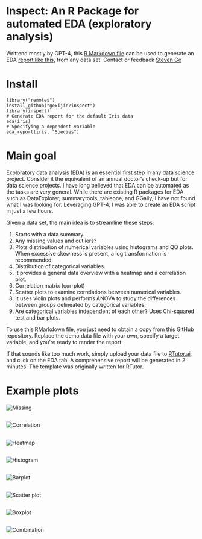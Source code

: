 
# Inspect: An R Package for automated EDA (exploratory analysis)
Writtend mostly by GPT-4, this [R Markdown file](https://github.com/gexijin/gEDA/blob/main/eda.Rmd) can be used to generate an EDA [report like this,](https://rpubs.com/ge600/eda)  from any data set.  Contact or feedback [Steven Ge](https://www.linkedin.com/in/steven-ge-ab016947/)

# Install 
```
library("remotes")
install_github("gexijin/inspect")
library(inspect)
# Generate EDA report for the default Iris data
eda(iris)
# Specifying a dependent variable
eda_report(iris, "Species")
```
#  Main goal
Exploratory data analysis (EDA) is an essential first step in any data science project. Consider it the equivalent of an annual doctor’s check-up but for data science projects. I have long believed that EDA can be automated as the tasks are very general. While there are existing R packages for EDA such as DataExplorer, summarytools, tableone, and GGally, I have not found what I was looking for. Leveraging GPT-4, I was able to create an EDA script in just a few hours.

Given a data set, the main idea is to streamline these steps:
1.  Starts with a data summary.
2.  Any missing values and outliers?
3.  Plots distribution of numerical variables using histograms and QQ plots. When excessive skewness is present, a log transformation is recommended.
4.  Distribution of categorical variables.
5.  It provides a general data overview with a heatmap and a correlation plot.
6.  Correlation matrix (corrplot)
7.  Scatter plots to examine correlations between numerical variables.
8.  It uses violin plots and performs ANOVA to study the differences between groups delineated by categorical variables.
9.  Are categorical variables independent of each other? Uses Chi-squared test and bar plots.

To use this RMarkdown file, you just need to obtain a copy from this GitHub repository. Replace the demo data file with your own, specify a target variable, and you’re ready to render the report.

If that sounds like too much work, simply upload your data file to [RTutor.ai](https://RTutor.ai), and click on the EDA tab. A comprehensive report will be generated in 2 minutes. The template was originally written for RTutor.

# Example plots

![Missing](https://github.com/gexijin/gEDA/assets/18232433/3b4d49cc-a9db-49ff-9790-2e6c5f6f5f4d)

##
![Correlation](https://github.com/gexijin/gEDA/assets/18232433/1c925e74-2b8d-41fd-9542-015e396c2f3c)

##

![Heatmap](https://github.com/gexijin/gEDA/assets/18232433/d16b5db4-4e32-4872-b7ac-df727a1b6a67)

##


![Histogram](https://github.com/gexijin/gEDA/assets/18232433/e67f51c7-be2e-403d-b56f-6130791650d3)

##


![Barplot](https://github.com/gexijin/gEDA/assets/18232433/5cef4db8-fc23-49e9-b6aa-0b822ecdc2b5)

##



![Scatter plot](https://github.com/gexijin/gEDA/assets/18232433/7ff6f681-7f91-4030-aefa-6bc7990e999b)

##


![Boxplot](https://github.com/gexijin/gEDA/assets/18232433/0f71123a-cce5-4a6a-9d98-217063951c24)

##


![Combination](https://github.com/gexijin/gEDA/assets/18232433/a57e1be7-7187-4b9c-9e10-2d884170d2f9)




